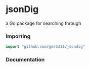# jsonDig

a Go package for searching through

### Importing

  ```Go
  import "github.com/gmr5311/jsondig"
  ```

### Documentation
